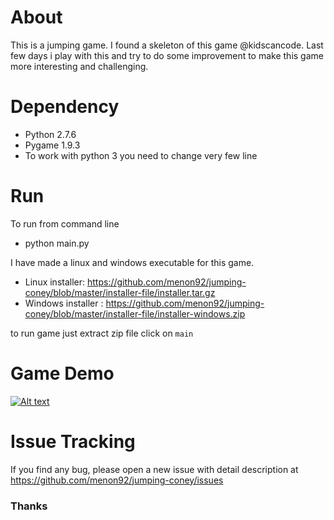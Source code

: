 # About
This is a jumping game. I found a skeleton of this game @kidscancode. Last few days i play with this and try to do some improvement to make this game more interesting and challenging.

# Dependency
* Python 2.7.6
* Pygame 1.9.3
* To work with python 3 you need to change very few line 

# Run
To run from command line 
- python main.py

I have made a linux and windows executable for this game.

- Linux installer: https://github.com/menon92/jumping-coney/blob/master/installer-file/installer.tar.gz
- Windows installer : https://github.com/menon92/jumping-coney/blob/master/installer-file/installer-windows.zip

to run game just extract zip file click on `main` 

# Game Demo
[![Alt text](https://img.youtube.com/vi/6xjpBZVYWto/0.jpg)](https://www.youtube.com/embed/6xjpBZVYWto)

# Issue Tracking
If you find any bug, please open a new issue with detail description at https://github.com/menon92/jumping-coney/issues

### Thanks
